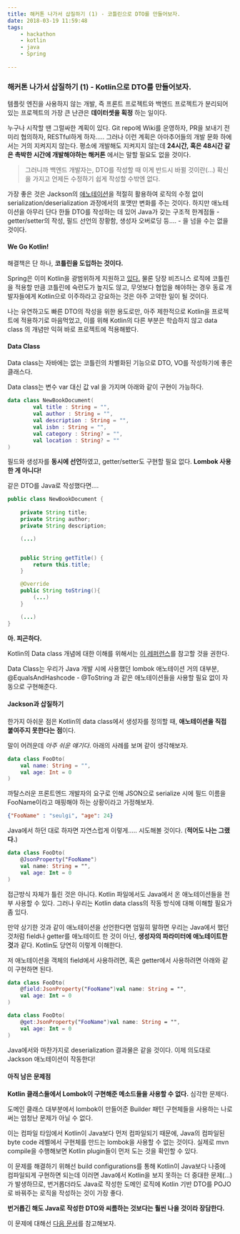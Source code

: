 ```yaml
---
title: 해커톤 나가서 삽질하기 (1) - 코틀린으로 DTO를 만들어보자. 
date: 2018-03-19 11:59:48
tags:
    - hackathon
    - kotlin
    - java
    - Spring
    
---
```


### 해커톤 나가서 삽질하기 (1) - Kotlin으로 DTO를 만들어보자. 

템플릿 엔진을 사용하지 않는 개발, 즉 프론트 프로젝트와 백엔드 프로젝트가 분리되어 있는 프로젝트의 가장 큰 난관은 **데이터셋을 획정** 하는 일이다. 

누구나 시작할 땐 그럴싸한 계획이 있다. Git repo에 Wiki를 운영하자, PR을 보내기 전 미리 협의하자, RESTful하게 하자..... 그러나 이런 계획은 아마추어들의 개발 문화 하에서는 거의 지켜지지 않는다. 평소에 개발해도 지켜지지 않는데 **24시간, 혹은 48시간 같은 촉박한 시간에 개발해야하는 해커톤** 에서는 말할 필요도 없을 것이다. 

> 그러니까 백엔드 개발자는, DTO를 작성할 때 이게 반드시 바뀔 것이란(...) 확신을 가지고 언제든 수정하기 쉽게 작성할 수밖엔 없다. 

가장 좋은 것은 Jackson의 [애노테이션](http://www.baeldung.com/jackson-annotations)을 적절히 활용하여 로직의 수정 없이 serialization/deserialization 과정에서의 포맷만 변화를 주는 것이다. 하지만 애노테이션을 아무리 단다 한들 DTO를 작성하는 데 있어 Java가 갖는 구조적 한계점들 - getter/setter의 작성, 필드 선언의 장황함, 생성자 오버로딩 등.... - 을 넘을 수는 없을 것이다. 

#### We Go Kotlin!

해결책은 단 하나, **코틀린을 도입하는 것이다.**

Spring은 이미 Kotlin을 광범위하게 지원하고 [있다.](https://www.youtube.com/watch?v=SlBRce-aBOc) 물론 당장 비즈니스 로직에 코틀린을 적용할 만큼 코틀린에 숙련도가 높지도 않고, 무엇보다 협업을 해야하는 경우 동료 개발자들에게 Kotlin으로 이주하라고 강요하는 것은 아주 고약한 일이 될 것이다. 

나는 유연하고도 빠른 DTO의 작성을 위한 용도로만, 아주 제한적으로 Kotlin을 프로젝트에 적용하기로 마음먹었고, 이를 위해 Kotlin의 다른 부분은 학습하지 않고 data class 의 개념만 익혀 바로 프로젝트에 적용해봤다.

#### Data Class

Data class는 자바에는 없는 코틀린의 차별화된 기능으로 DTO, VO를 작성하기에 좋은 클래스다. 

Data class는 변수 var 대신 값 val 을 가지며 아래와 같이 구현이 가능하다. 

```kotlin
data class NewBookDocument(
        val title : String = "",
        val author : String = "",
        val description : String = "",
        val isbn : String = "",
        val category : String? = "",
        val location : String? = ""
)
```

필드와 생성자를 **동시에 선언**하였고, getter/setter도 구현할 필요 없다. **Lombok 사용한 게 아니다!**

같은 DTO를 Java로 작성했다면....

```java
public class NewBookDocument { 
    
    private String title;
    private String author;
    private String description;

    (...)


    public String getTitle() {
        return this.title;
    }

    @Override
    public String toString(){
        (...)
    }

    (...)
}
```

**아. 피곤하다.**

Kotlin의 Data class 개념에 대한 이해를 위해서는 [이 레퍼런스](http://kotlinlang.org/docs/reference/data-classes.html)를 참고할 것을 권한다. 

Data Class는 우리가 Java 개발 시에 사용했던 lombok 애노테이션 거의 대부분, @EqualsAndHashcode - @ToString 과 같은 애노테이션들을 사용할 필요 없이 자동으로 구현해준다. 

#### Jackson과 삽질하기 

한가지 아쉬운 점은 Kotlin의 data class에서 생성자를 정의할 때, **애노테이션을 직접 붙여주지 못한다는 점**이다. 

말이 어려운데 *아주 쉬운 얘기다*. 아래의 사례를 보며 같이 생각해보자. 

```kotlin
data class FooDto(
    val name: String = "",
    val age: Int = 0
)
```

까탈스러운 프론트엔드 개발자의 요구로 인해 JSON으로 serialize 시에 필드 이름을 FooName이라고 매핑해야 하는 상황이라고 가정해보자. 

```json
{"FooName" : "seulgi", "age": 24}
```

Java에서 하던 대로 하자면 자연스럽게 이렇게..... 시도해볼 것이다. (**적어도 나는 그랬다.**)

```kotlin
data class FooDto(
    @JsonProperty("FooName")
    val name: String = "",
    val age: Int = 0
)
```

접근방식 자체가 틀린 것은 아니다. Kotlin 파일에서도 Java에서 온 애노테이션들을 전부 사용할 수 있다. 그러나 우리는 Kotlin data class의 작동 방식에 대해 이해할 필요가 좀 있다. 

만약 상기한 것과 같이 애노테이션을 선언한다면 엄밀히 말하면 우리는 Java에서 했던 것처럼 field나 getter를 애노테이트 한 것이 아닌, **생성자의 파라미터에 애노테이트한 것**과 같다. Kotlin도 당연히 이렇게 이해한다. 

저 애노테이션을 객체의 field에서 사용하려면, 혹은 getter에서 사용하려면 아래와 같이 구현하면 된다. 

```kotlin
data class FooDto(
    @field:JsonProperty("FooName")val name: String = "",
    val age: Int = 0
)
```

```kotlin
data class FooDto(
    @get:JsonProperty("FooName")val name: String = "",
    val age: Int = 0
)
```

Java에서와 마찬가지로 deserialization 결과물은 같을 것이다. 이제 의도대로 Jackson 애노테이션이 작동한다! 

#### 아직 남은 문제점 

**Kotlin 클래스들에서 Lombok이 구현해준 메소드들을 사용할 수 없다.** 심각한 문제다. 

도메인 클래스 대부분에서 lombok이 만들어준 Builder 패턴 구현체들을 사용하는 나로써는 엄청난 문제가 아닐 수 없다. 

이는 컴파일 타임에서 Kotlin이 Java보다 먼저 컴파일되기 때문에, Java의 컴파일된 byte code 레벨에서 구현체를 만드는 lombok을 사용할 수 없는 것이다. 실제로 mvn compile을 수행해보면 Kotlin plugin들이 먼저 도는 것을 확인할 수 있다. 

이 문제를 해결하기 위해선 build configurations를 통해 Kotlin이 Java보다 나중에 컴파일되게 구현하면 되는데 이러면 Java에서 Kotlin을 보지 못하는 더 중대한 문제(...)가 발생하므로, 번거롭더라도 Java로 작성한 도메인 로직에 Kotlin 기반 DTO를 POJO로 바꿔주는 로직을 작성하는 것이 가장 좋다. 

**번거롭긴 해도 Java로 작성한 DTO와 씨름하는 것보다는 훨씬 나을 것이라 장담한다.**

이 문제에 대해선 [다음 문서](https://stackoverflow.com/questions/35517325/kotlin-doesnt-see-java-lombok-accessors)를 참고해보자. 
